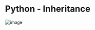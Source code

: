 # Python - Inheritance
![image](https://cdn.educba.com/academy/wp-content/uploads/2020/01/Multiple-Inheritance-in-Python.jpg)
